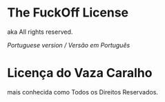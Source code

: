 # The FuckOff License
aka All rights reserved.

*Portuguese version / Versão em Português*

# Licença do Vaza Caralho
mais conhecida como Todos os Direitos Reservados.
